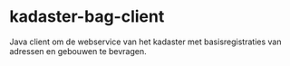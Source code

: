 kadaster-bag-client
===================

Java client om de webservice van het kadaster met basisregistraties van adressen en gebouwen te bevragen.